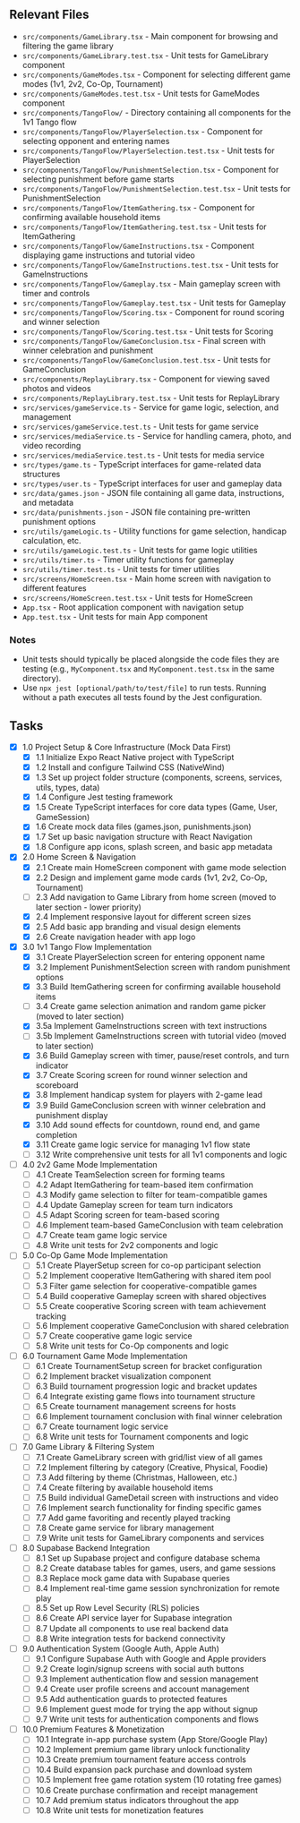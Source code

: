 ## Relevant Files

- `src/components/GameLibrary.tsx` - Main component for browsing and filtering the game library
- `src/components/GameLibrary.test.tsx` - Unit tests for GameLibrary component
- `src/components/GameModes.tsx` - Component for selecting different game modes (1v1, 2v2, Co-Op, Tournament)
- `src/components/GameModes.test.tsx` - Unit tests for GameModes component
- `src/components/TangoFlow/` - Directory containing all components for the 1v1 Tango flow
- `src/components/TangoFlow/PlayerSelection.tsx` - Component for selecting opponent and entering names
- `src/components/TangoFlow/PlayerSelection.test.tsx` - Unit tests for PlayerSelection
- `src/components/TangoFlow/PunishmentSelection.tsx` - Component for selecting punishment before game starts
- `src/components/TangoFlow/PunishmentSelection.test.tsx` - Unit tests for PunishmentSelection
- `src/components/TangoFlow/ItemGathering.tsx` - Component for confirming available household items
- `src/components/TangoFlow/ItemGathering.test.tsx` - Unit tests for ItemGathering
- `src/components/TangoFlow/GameInstructions.tsx` - Component displaying game instructions and tutorial video
- `src/components/TangoFlow/GameInstructions.test.tsx` - Unit tests for GameInstructions
- `src/components/TangoFlow/Gameplay.tsx` - Main gameplay screen with timer and controls
- `src/components/TangoFlow/Gameplay.test.tsx` - Unit tests for Gameplay
- `src/components/TangoFlow/Scoring.tsx` - Component for round scoring and winner selection
- `src/components/TangoFlow/Scoring.test.tsx` - Unit tests for Scoring
- `src/components/TangoFlow/GameConclusion.tsx` - Final screen with winner celebration and punishment
- `src/components/TangoFlow/GameConclusion.test.tsx` - Unit tests for GameConclusion
- `src/components/ReplayLibrary.tsx` - Component for viewing saved photos and videos
- `src/components/ReplayLibrary.test.tsx` - Unit tests for ReplayLibrary
- `src/services/gameService.ts` - Service for game logic, selection, and management
- `src/services/gameService.test.ts` - Unit tests for game service
- `src/services/mediaService.ts` - Service for handling camera, photo, and video recording
- `src/services/mediaService.test.ts` - Unit tests for media service
- `src/types/game.ts` - TypeScript interfaces for game-related data structures
- `src/types/user.ts` - TypeScript interfaces for user and gameplay data
- `src/data/games.json` - JSON file containing all game data, instructions, and metadata
- `src/data/punishments.json` - JSON file containing pre-written punishment options
- `src/utils/gameLogic.ts` - Utility functions for game selection, handicap calculation, etc.
- `src/utils/gameLogic.test.ts` - Unit tests for game logic utilities
- `src/utils/timer.ts` - Timer utility functions for gameplay
- `src/utils/timer.test.ts` - Unit tests for timer utilities
- `src/screens/HomeScreen.tsx` - Main home screen with navigation to different features
- `src/screens/HomeScreen.test.tsx` - Unit tests for HomeScreen
- `App.tsx` - Root application component with navigation setup
- `App.test.tsx` - Unit tests for main App component

### Notes

- Unit tests should typically be placed alongside the code files they are testing (e.g., `MyComponent.tsx` and `MyComponent.test.tsx` in the same directory).
- Use `npx jest [optional/path/to/test/file]` to run tests. Running without a path executes all tests found by the Jest configuration.

## Tasks

- [x] 1.0 Project Setup & Core Infrastructure (Mock Data First)
  - [x] 1.1 Initialize Expo React Native project with TypeScript
  - [x] 1.2 Install and configure Tailwind CSS (NativeWind)
  - [x] 1.3 Set up project folder structure (components, screens, services, utils, types, data)
  - [x] 1.4 Configure Jest testing framework
  - [x] 1.5 Create TypeScript interfaces for core data types (Game, User, GameSession)
  - [x] 1.6 Create mock data files (games.json, punishments.json)
  - [x] 1.7 Set up basic navigation structure with React Navigation
  - [x] 1.8 Configure app icons, splash screen, and basic app metadata

- [x] 2.0 Home Screen & Navigation
  - [x] 2.1 Create main HomeScreen component with game mode selection
  - [x] 2.2 Design and implement game mode cards (1v1, 2v2, Co-Op, Tournament)
  - [ ] 2.3 Add navigation to Game Library from home screen (moved to later section - lower priority)
  - [x] 2.4 Implement responsive layout for different screen sizes
  - [x] 2.5 Add basic app branding and visual design elements
  - [x] 2.6 Create navigation header with app logo

- [x] 3.0 1v1 Tango Flow Implementation
  - [x] 3.1 Create PlayerSelection screen for entering opponent name
  - [x] 3.2 Implement PunishmentSelection screen with random punishment options
  - [x] 3.3 Build ItemGathering screen for confirming available household items
  - [ ] 3.4 Create game selection animation and random game picker (moved to later section)
  - [x] 3.5a Implement GameInstructions screen with text instructions
  - [ ] 3.5b Implement GameInstructions screen with tutorial video (moved to later section)
  - [x] 3.6 Build Gameplay screen with timer, pause/reset controls, and turn indicator
  - [x] 3.7 Create Scoring screen for round winner selection and scoreboard
  - [x] 3.8 Implement handicap system for players with 2-game lead
  - [x] 3.9 Build GameConclusion screen with winner celebration and punishment display
  - [x] 3.10 Add sound effects for countdown, round end, and game completion
  - [x] 3.11 Create game logic service for managing 1v1 flow state
  - [ ] 3.12 Write comprehensive unit tests for all 1v1 components and logic

- [ ] 4.0 2v2 Game Mode Implementation
  - [ ] 4.1 Create TeamSelection screen for forming teams
  - [ ] 4.2 Adapt ItemGathering for team-based item confirmation
  - [ ] 4.3 Modify game selection to filter for team-compatible games
  - [ ] 4.4 Update Gameplay screen for team turn indicators
  - [ ] 4.5 Adapt Scoring screen for team-based scoring
  - [ ] 4.6 Implement team-based GameConclusion with team celebration
  - [ ] 4.7 Create team game logic service
  - [ ] 4.8 Write unit tests for 2v2 components and logic

- [ ] 5.0 Co-Op Game Mode Implementation
  - [ ] 5.1 Create PlayerSetup screen for co-op participant selection
  - [ ] 5.2 Implement cooperative ItemGathering with shared item pool
  - [ ] 5.3 Filter game selection for cooperative-compatible games
  - [ ] 5.4 Build cooperative Gameplay screen with shared objectives
  - [ ] 5.5 Create cooperative Scoring screen with team achievement tracking
  - [ ] 5.6 Implement cooperative GameConclusion with shared celebration
  - [ ] 5.7 Create cooperative game logic service
  - [ ] 5.8 Write unit tests for Co-Op components and logic

- [ ] 6.0 Tournament Game Mode Implementation
  - [ ] 6.1 Create TournamentSetup screen for bracket configuration
  - [ ] 6.2 Implement bracket visualization component
  - [ ] 6.3 Build tournament progression logic and bracket updates
  - [ ] 6.4 Integrate existing game flows into tournament structure
  - [ ] 6.5 Create tournament management screens for hosts
  - [ ] 6.6 Implement tournament conclusion with final winner celebration
  - [ ] 6.7 Create tournament logic service
  - [ ] 6.8 Write unit tests for Tournament components and logic

- [ ] 7.0 Game Library & Filtering System
  - [ ] 7.1 Create GameLibrary screen with grid/list view of all games
  - [ ] 7.2 Implement filtering by category (Creative, Physical, Foodie)
  - [ ] 7.3 Add filtering by theme (Christmas, Halloween, etc.)
  - [ ] 7.4 Create filtering by available household items
  - [ ] 7.5 Build individual GameDetail screen with instructions and video
  - [ ] 7.6 Implement search functionality for finding specific games
  - [ ] 7.7 Add game favoriting and recently played tracking
  - [ ] 7.8 Create game service for library management
  - [ ] 7.9 Write unit tests for GameLibrary components and services

- [ ] 8.0 Supabase Backend Integration
  - [ ] 8.1 Set up Supabase project and configure database schema
  - [ ] 8.2 Create database tables for games, users, and game sessions
  - [ ] 8.3 Replace mock game data with Supabase queries
  - [ ] 8.4 Implement real-time game session synchronization for remote play
  - [ ] 8.5 Set up Row Level Security (RLS) policies
  - [ ] 8.6 Create API service layer for Supabase integration
  - [ ] 8.7 Update all components to use real backend data
  - [ ] 8.8 Write integration tests for backend connectivity

- [ ] 9.0 Authentication System (Google Auth, Apple Auth)
  - [ ] 9.1 Configure Supabase Auth with Google and Apple providers
  - [ ] 9.2 Create login/signup screens with social auth buttons
  - [ ] 9.3 Implement authentication flow and session management
  - [ ] 9.4 Create user profile screens and account management
  - [ ] 9.5 Add authentication guards to protected features
  - [ ] 9.6 Implement guest mode for trying the app without signup
  - [ ] 9.7 Write unit tests for authentication components and flows

- [ ] 10.0 Premium Features & Monetization
  - [ ] 10.1 Integrate in-app purchase system (App Store/Google Play)
  - [ ] 10.2 Implement premium game library unlock functionality
  - [ ] 10.3 Create premium tournament feature access controls
  - [ ] 10.4 Build expansion pack purchase and download system
  - [ ] 10.5 Implement free game rotation system (10 rotating free games)
  - [ ] 10.6 Create purchase confirmation and receipt management
  - [ ] 10.7 Add premium status indicators throughout the app
  - [ ] 10.8 Write unit tests for monetization features
